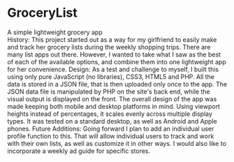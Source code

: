 # GroceryList
A simple lightweight grocery app<br/>
History:
This project started out as a way for my girlfriend to easily make and track her grocery lists during the weekly shopping trips.  There are many list apps out there.  However, I wanted to take what I saw as the best of each of the available options, and combine them into one lightweight app for her convenience.
Design:
As a test and challenge to myself, I built this using only pure JavaScript (no libraries), CSS3, HTML5 and PHP.  All the data is stored in a JSON file, that is then uploaded only once to the app.  The JSON data file is manipulated by PHP on the site's back end, while the visual output is displayed on the front.
The overall design of the app was made keeping both mobile and desktop platforms in mind.  Using viewport heights instead of percentages, it scales evenly across multiple display types.  It was tested on a standard desktop, as well as Android and Apple phones.
Future Additions:
Going forward I plan to add an individual user profile function to this.  That will allow individual users to track and work with their own lists, as well as customize it in other ways.  I would also like to incorporate a weekly ad guide for specific stores.
